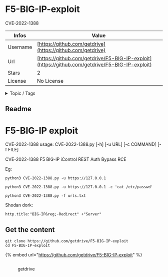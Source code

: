 # F5-BIG-IP-exploit

CVE-2022-1388

| Infos    | Value                                                              |
| -------- | -------------------------------------------------------------------|
| Username | [https://github.com/getdrive](https://github.com/getdrive) |
| Url      | [https://github.com/getdrive/F5-BIG-IP-exploit](https://github.com/getdrive/F5-BIG-IP-exploit)                                               |
| Stars    | 2                                                          |
| License  | No License                                                        |

<details>

<summary>Topic / Tags</summary>

* cve* exploit* rce

</details>

## Readme

# F5-BIG-IP exploit
CVE-2022-1388
usage: CVE-2022-1388.py [-h] [-u URL] [-c COMMAND] [-f FILE]

CVE-2022-1388 F5 BIG-IP iControl REST Auth Bypass RCE

Eg: 

    python3 CVE-2022-1388.py -u https://127.0.0.1
    
    python3 CVE-2022-1388.py -u https://127.0.0.1 -c 'cat /etc/passwd'
    
    python3 CVE-2022-1388.py -f urls.txt

Shodan dork:

    http.title:"BIG-IP&reg;-Redirect" +"Server"



## Get the content

```
git clone https://github.com/getdrive/F5-BIG-IP-exploit
cd F5-BIG-IP-exploit
```

{% embed url="https://github.com/getdrive/F5-BIG-IP-exploit" %}

<figure><img src="https://avatars.githubusercontent.com/u/20697688?v=4" alt=""><figcaption><p>getdrive</p></figcaption></figure>
